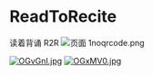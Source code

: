 # ReadToRecite
读着背诵 R2R
![页面 1noqrcode.png](https://s2.loli.net/2022/08/01/OezMA3lPnkRViGa.png)

[![OGvGnI.jpg](https://s1.ax1x.com/2022/05/09/OGvGnI.jpg)](https://imgtu.com/i/OGvGnI)
[![OGxMV0.jpg](https://s1.ax1x.com/2022/05/09/OGxMV0.jpg)](https://imgtu.com/i/OGxMV0)
